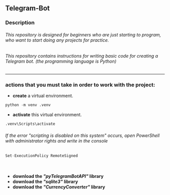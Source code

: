 ## Telegram-Bot


### Description

###### This repository is designed for beginners who are just starting to program, who want to start doing any projects for practice.

###### This repository contains instructions for writing basic code for creating a Telegram bot. (the programming language is Python)

---

### actions that you must take in order to work with the project:


- **create** a virtual environment.
```python
python -m venv .venv
```

- **activate** this virtual environment.
```python
.venv\Scripts\activate
```
###### If the error "scripting is disabled on this system" occurs, open PowerShell with administrator rights and write in the console
```python
Set-ExecutionPolicy RemoteSigned
```
ㅤ
- **download the _"pyTelegramBotAPI"_ library**
- **download the _"sqlite3"_ library**
- **download the _"CurrencyConverter"_ library**
